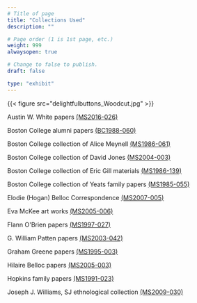 ```yaml
---
# Title of page
title: "Collections Used"
description: ""

# Page order (1 is 1st page, etc.)
weight: 999
alwaysopen: true

# Change to false to publish.
draft: false

type: "exhibit"
---
```


{{< figure src="delightfulbuttons_Woodcut.jpg" >}}
 

Austin W. White papers [(MS2016-026)](https://bc-primo.hosted.exlibrisgroup.com/permalink/f/l6ucgu/ALMA-BC21463009970001021)

Boston College alumni papers [(BC1988-060)](https://bc-primo.hosted.exlibrisgroup.com/permalink/f/l6ucgu/ALMA-BC21477368700001021)

Boston College collection of Alice Meynell [(MS1986-061)](https://bc-primo.hosted.exlibrisgroup.com/permalink/f/l6ucgu/ALMA-BC21330996430001021)

Boston College collection of David Jones [(MS2004-003)](https://bc-primo.hosted.exlibrisgroup.com/permalink/f/l6ucgu/ALMA-BC21377440320001021)

Boston College collection of Eric Gill materials [(MS1986-139)](https://bc-primo.hosted.exlibrisgroup.com/permalink/f/l6ucgu/ALMA-BC21344683760001021)

Boston College collection of Yeats family papers [(MS1985-055)](https://bc-primo.hosted.exlibrisgroup.com/permalink/f/l6ucgu/ALMA-BC21323260060001021)

Elodie (Hogan) Belloc Correspondence [(MS2007-005)](https://bc-primo.hosted.exlibrisgroup.com/permalink/f/l6ucgu/ALMA-BC21385362720001021)

Eva McKee art works [(MS2005-006)](https://bc-primo.hosted.exlibrisgroup.com/permalink/f/l6ucgu/ALMA-BC21355787120001021)

Flann O'Brien papers [(MS1997-027)](https://bc-primo.hosted.exlibrisgroup.com/permalink/f/l6ucgu/ALMA-BC21332671220001021)

G. William Patten papers [(MS2003-042)](https://bc-primo.hosted.exlibrisgroup.com/permalink/f/l6ucgu/ALMA-BC21323320790001021)

Graham Greene papers [(MS1995-003)](https://bc-primo.hosted.exlibrisgroup.com/permalink/f/l6ucgu/ALMA-BC21351254200001021)

Hilaire Belloc papers [(MS2005-003)](https://bc-primo.hosted.exlibrisgroup.com/permalink/f/l6ucgu/ALMA-BC21311957810001021)

Hopkins family papers [(MS1991-023)](https://bc-primo.hosted.exlibrisgroup.com/permalink/f/l6ucgu/ALMA-BC21380054540001021)

Joseph J. Williams, SJ ethnological collection [(MS2009-030)](https://bc-primo.hosted.exlibrisgroup.com/permalink/f/l6ucgu/ALMA-BC21345055540001021)

